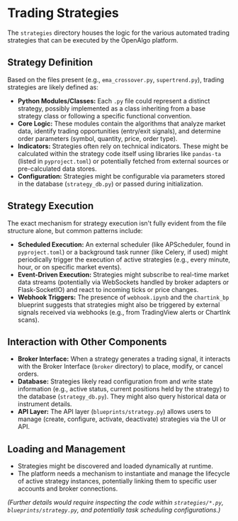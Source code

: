 # Trading Strategies

The `strategies` directory houses the logic for the various automated trading strategies that can be executed by the OpenAlgo platform.

## Strategy Definition

Based on the files present (e.g., `ema_crossover.py`, `supertrend.py`), trading strategies are likely defined as:

*   **Python Modules/Classes:** Each `.py` file could represent a distinct strategy, possibly implemented as a class inheriting from a base strategy class or following a specific functional convention.
*   **Core Logic:** These modules contain the algorithms that analyze market data, identify trading opportunities (entry/exit signals), and determine order parameters (symbol, quantity, price, order type).
*   **Indicators:** Strategies often rely on technical indicators. These might be calculated within the strategy code itself using libraries like `pandas-ta` (listed in `pyproject.toml`) or potentially fetched from external sources or pre-calculated data stores.
*   **Configuration:** Strategies might be configurable via parameters stored in the database (`strategy_db.py`) or passed during initialization.

## Strategy Execution

The exact mechanism for strategy execution isn't fully evident from the file structure alone, but common patterns include:

*   **Scheduled Execution:** An external scheduler (like APScheduler, found in `pyproject.toml`) or a background task runner (like Celery, if used) might periodically trigger the execution of active strategies (e.g., every minute, hour, or on specific market events).
*   **Event-Driven Execution:** Strategies might subscribe to real-time market data streams (potentially via WebSockets handled by broker adapters or Flask-SocketIO) and react to incoming ticks or price changes.
*   **Webhook Triggers:** The presence of `webhook.ipynb` and the `chartink_bp` blueprint suggests that strategies might also be triggered by external signals received via webhooks (e.g., from TradingView alerts or ChartInk scans).

## Interaction with Other Components

*   **Broker Interface:** When a strategy generates a trading signal, it interacts with the Broker Interface (`broker` directory) to place, modify, or cancel orders.
*   **Database:** Strategies likely read configuration from and write state information (e.g., active status, current positions held by the strategy) to the database (`strategy_db.py`). They might also query historical data or instrument details.
*   **API Layer:** The API layer (`blueprints/strategy.py`) allows users to manage (create, configure, activate, deactivate) strategies via the UI or API.

## Loading and Management

*   Strategies might be discovered and loaded dynamically at runtime.
*   The platform needs a mechanism to instantiate and manage the lifecycle of active strategy instances, potentially linking them to specific user accounts and broker connections.

*(Further details would require inspecting the code within `strategies/*.py`, `blueprints/strategy.py`, and potentially task scheduling configurations.)*
